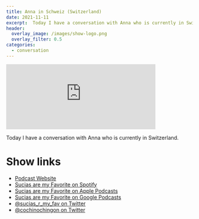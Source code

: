 ```yaml
---
title: Anna in Schweiz (Switzerland)
date: 2021-11-11
excerpt:  Today I have a conversation with Anna who is currently in Switzerland.
header:
  overlay_image: /images/show-logo.png
  overlay_filter: 0.5
categories: 
  - conversation
---
```


<iframe src='https://embed.podcasts.apple.com/us/podcast/anna-in-schweiz-switzerland/id1548173787?i=1000541465297&amp;theme=dark' width='80%' height='175' frameborder='0' allowtransparency='true' allow='encrypted-media'></iframe>

Today I have a conversation with Anna who is currently in Switzerland.

# Show links

* <i class=fas fa-link></i> [Podcast Website](https://sucias.xyz)
* <i class=fab fa-spotify></i> [Sucias are my Favorite on Spotify](https://open.spotify.com/show/3XjoipCU3QzeIaQAAQpBdW)
* <i class=fas fa-podcast></i> [Sucias are my Favorite on Apple Podcasts](https://podcasts.apple.com/us/podcast/sucias-are-my-favorite/id1548173787)
* <i class=fab fa-google-play></i> [Sucias are my Favorite on Google Podcasts](https://podcasts.google.com/feed/aHR0cHM6Ly9hbmNob3IuZm0vcy80MjI0YzYzYy9wb2RjYXN0L3Jzcw==)
* <i class=fab fa-twitter></i> [@sucias_r_my_fav on Twitter](https://twitter.com/sucias_r_my_fav)
* <i class=fab fa-twitter></i> [@cochinochingon on Twitter](https://twitter.com/cochinochingon)
